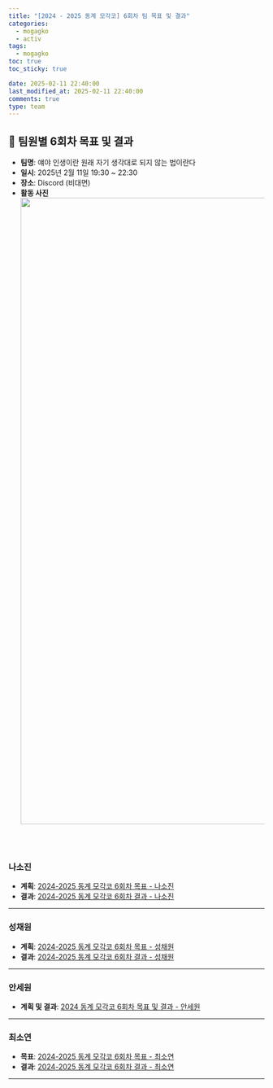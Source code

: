 ```yaml
---
title: "[2024 - 2025 동계 모각코] 6회차 팀 목표 및 결과"
categories:
  - mogagko
  - activ
tags:
  - mogagko
toc: true
toc_sticky: true

date: 2025-02-11 22:40:00
last_modified_at: 2025-02-11 22:40:00
comments: true
type: team
---
```

## 📍 팀원별 6회차 목표 및 결과
- **팀명**: 얘야 인생이란 원래 자기 생각대로 되지 않는 법이란다
- **일시**: 2025년 2월 11일 19:30 ~ 22:30
- **장소**: Discord (비대면)
- **활동 사진**
  <div style="text-align: center;">
  <img width="1232" alt="Image" src="https://github.com/user-attachments/assets/197b2c3e-92a3-4595-b8fb-cf07cc12fbb9" />
  </div>

<br><br>

### **나소진**
- **계획**: [2024-2025 동계 모각코 6회차 목표 - 나소진](https://me0w2en.tistory.com/entry/2024-%EB%8F%99%EA%B3%84-%EB%AA%A8%EA%B0%81%EC%BD%94-2025-02-11%ED%99%94)
- **결과**: [2024-2025 동계 모각코 6회차 결과 - 나소진](https://me0w2en.tistory.com/entry/2024-%EB%8F%99%EA%B3%84-%EB%AA%A8%EA%B0%81%EC%BD%94-2025-02-11%ED%99%94-%EA%B2%B0%EA%B3%BC)

---

### **성채원**
- **계획**: [2024-2025 동계 모각코 6회차 목표 - 성채원](https://velog.io/@julia2003a/2025-%EB%8F%99%EA%B3%84-%EB%AA%A8%EA%B0%81%EC%BD%94-6%EC%A3%BC%EC%B0%A8-%EB%AA%A9%ED%91%9C)
- **결과**: [2024-2025 동계 모각코 6회차 결과 - 성채원](https://velog.io/@julia2003a/2025-%EB%8F%99%EA%B3%84-%EB%AA%A8%EA%B0%81%EC%BD%94-6%EC%A3%BC%EC%B0%A8-%EA%B2%B0%EA%B3%BC)

---

### **안세원**
- **계획 및 결과**: [2024 동계 모각코 6회차 목표 및 결과 - 안세원](https://code-semicolon.tistory.com/54)

---

### **최소연**
- **목표**: [2024-2025 동계 모각코 6회차 목표 - 최소연]()
- **결과**: [2024-2025 동계 모각코 6회차 결과 - 최소연]()

---
<br><br>